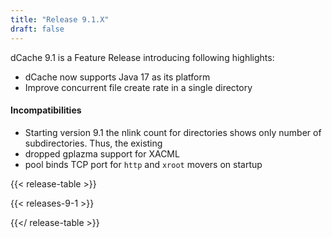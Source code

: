 ```yaml
---
title: "Release 9.1.X"
draft: false
---
```

dCache 9.1 is a Feature Release introducing following highlights:
- dCache now supports Java 17 as its platform
- Improve concurrent file create rate in a single directory
#### Incompatibilities
- Starting version 9.1 the nlink count for directories shows only number of subdirectories. Thus, the existing
- dropped gplazma support for XACML
- pool binds TCP port for `http` and `xroot` movers on startup

{{< release-table >}}

{{< releases-9-1 >}}

{{</ release-table >}}
